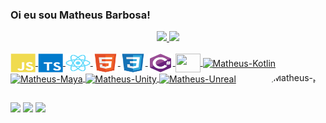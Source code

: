 ### Oi eu sou Matheus Barbosa!

<div align="center">
  <a href="https://github.com/HOLLYFNX">
  <img height="180em" src="https://github-readme-stats.vercel.app/api?username=HOLLYFNX&show_icons=true&theme=dark&include_all_commits=true&count_private=true"/>
  <img height="180em" src="https://github-readme-stats.vercel.app/api/top-langs/?username=HOLLYFNX&layout=compact&langs_count=7&theme=dark"/>
</div>
  <div style="display: inline_block"><br>
  <img align="center" alt="Matheus-Js" height="30" width="40" src="https://raw.githubusercontent.com/devicons/devicon/master/icons/javascript/javascript-plain.svg">
  <img align="center" alt="Matheus-Ts" height="30" width="40" src="https://raw.githubusercontent.com/devicons/devicon/master/icons/typescript/typescript-plain.svg">
  <img align="center" alt="Matheus-React" height="30" width="40" src="https://raw.githubusercontent.com/devicons/devicon/master/icons/react/react-original.svg">
  <img align="center" alt="Matheus-HTML" height="30" width="40" src="https://raw.githubusercontent.com/devicons/devicon/master/icons/html5/html5-original.svg">
  <img align="center" alt="Matheus-CSS" height="30" width="40" src="https://raw.githubusercontent.com/devicons/devicon/master/icons/css3/css3-original.svg">   
  <img align="center" alt="Matheus-Csharp" height="30" width="40" src="https://raw.githubusercontent.com/devicons/devicon/master/icons/csharp/csharp-original.svg">
  <img align="center" alt"Matheus-Swift" height="30" width="40" src="https://cdn.jsdelivr.net/gh/devicons/devicon/icons/swift/swift-original.svg" >
  <img align="center" alt="Matheus-Kotlin" height="30" width="40" src="https://cdn.jsdelivr.net/gh/devicons/devicon/icons/kotlin/kotlin-original.svg" >  
  <img align="center" alt="Matheus-Maya" height="30" width="40" src="https://cdn.jsdelivr.net/gh/devicons/devicon/icons/maya/maya-original.svg" >
  <img align="center" alt="Matheus-Unity" height="30" width="40" src="https://cdn.jsdelivr.net/gh/devicons/devicon/icons/unity/unity-original.svg" >
  <img align="center" alt="Matheus-Unreal" height="30" width="40" src="https://cdn.jsdelivr.net/gh/devicons/devicon/icons/unrealengine/unrealengine-original.svg" >
  <img align="right" alt="Matheus-pic" height="150" style="border-radius:50px;" src="https://i.pinimg.com/originals/9d/8f/51/9d8f514d14d048a8503b7c9b0bd958dd.jpg">
</div>    
  
 
  ##
  
  <div>
    <a href="mailto:mathisilva9@gmail.com"><img src="https://img.shields.io/badge/Gmail-D14836?style=for-the-badge&logo=gmail&logoColor=white" target="_blank"></a>
    <a href="https://instagram.com/b_arbosa"><img src="https://img.shields.io/badge/-Instagram-%23E4405F?style=for-the-badge&logo=instagram&logoColor=white" target="_blank"></a>
     <a href="https://www.linkedin.com/in/matheus-barbosa-benedito"><img src="https://img.shields.io/badge/-LinkedIn-%230077B5?style=for-the-badge&logo=linkedin&logoColor=white" target="_blank"></a>
    
<!--     ![snake gif](https://github.com/HOLLYFNX/HOLLYFNX/blob/output/github-contribution-grid-snake.gif) -->
  </div>  
   
